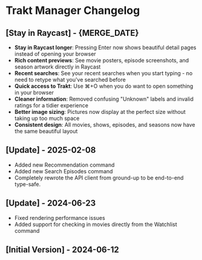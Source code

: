 # Trakt Manager Changelog

## [Stay in Raycast] - {MERGE_DATE}

- **Stay in Raycast longer**: Pressing Enter now shows beautiful detail pages instead of opening your browser
- **Rich content previews**: See movie posters, episode screenshots, and season artwork directly in Raycast
- **Recent searches**: See your recent searches when you start typing - no need to retype what you've searched before
- **Quick access to Trakt**: Use ⌘+O when you do want to open something in your browser
- **Cleaner information**: Removed confusing "Unknown" labels and invalid ratings for a tidier experience
- **Better image sizing**: Pictures now display at the perfect size without taking up too much space
- **Consistent design**: All movies, shows, episodes, and seasons now have the same beautiful layout

## [Update] - 2025-02-08

- Added new Recommendation command
- Added new Search Episodes command
- Completely rewrote the API client from ground-up to be end-to-end type-safe.

## [Update] - 2024-06-23

- Fixed rendering performance issues
- Added support for checking in movies directly from the Watchlist command

## [Initial Version] - 2024-06-12
